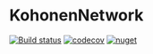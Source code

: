 # KohonenNetwork

[![Build status](https://ci.appveyor.com/api/projects/status/49tf2ivrl1xg1qxb/branch/master?svg=true)](https://ci.appveyor.com/project/A1essandro/kohonennetwork/branch/master)
[![codecov](https://codecov.io/gh/A1essandro/KohonenNetwork/branch/master/graph/badge.svg)](https://codecov.io/gh/A1essandro/KohonenNetwork)
[![nuget](https://img.shields.io/nuget/vpre/KohonenNetwork.svg)](https://www.nuget.org/packages/KohonenNetwork/)